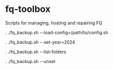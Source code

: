 # fq-toolbox
Scripts for managing, hosting and repairing FQ



. ./fq_backup.sh --load-config=/path/to/config.sh

. ./fq_backup.sh --set-year=2024

. ./fq_backup.sh --list-folders

. ./fq_backup.sh --unset
